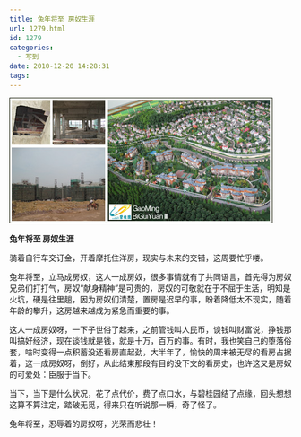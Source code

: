 ```yaml
---
title: 兔年将至 房奴生涯
url: 1279.html
id: 1279
categories:
  - 写到
date: 2010-12-20 14:28:31
tags:
---
```


![](/images/attachments/month_1012/t20101220142542.jpg)  
  

**兔年将至 房奴生涯**

  
骑着自行车交订金，开着摩托住洋房，现实与未来的交错，这周要忙乎喽。  
  
兔年将至，立马成房奴，这人一成房奴，很多事情就有了共同语言，首先得为房奴兄弟们打打气，房奴“献身精神”是可贵的，房奴的可敬就在于不屈于生活，明知是火坑，硬是往里趟，因为房奴们清楚，置房是迟早的事，盼着降低太不现实，随着年龄的攀升，这房越来越成为紧急而重要的事。  
  
这人一成房奴呀，一下子世俗了起来，之前管钱叫人民币，谈钱叫财富说，挣钱那叫搞好经济，现在谈钱就是钱，就是十万，百万的事。有时，我也笑自己的堕落俗套，啥时变得一点积蓄没还看房直起劲，大半年了，愉快的周末被无尽的看房占据着，这一成房奴呀，倒好，从此结束那段有目的没下文的看房史，也许这又是房奴的可爱处：臣服于当下。  
  
当下，当下是什么状况，花了点代价，费了点口水，与碧桂园结了点缘，回头想想这算不算注定，踏破无觅，得来只在听说那一瞬，奇了怪了。  
  
兔年将至，忍辱着的房奴呀，光荣而悲壮！